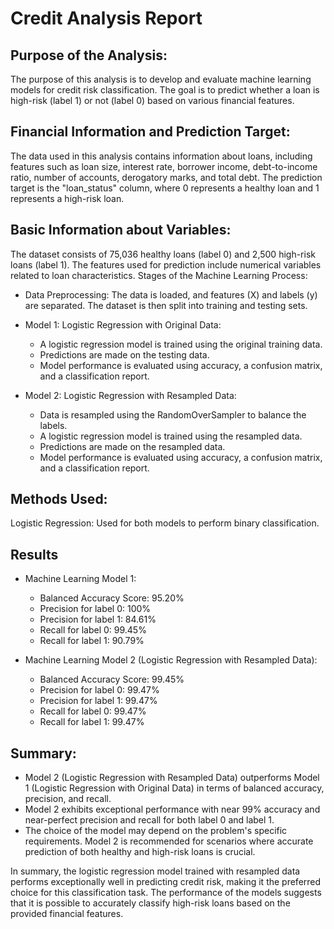 # Credit Analysis Report

## Purpose of the Analysis:

The purpose of this analysis is to develop and evaluate machine learning models for credit risk classification. The goal is to predict whether a loan is high-risk (label 1) or not (label 0) based on various financial features.

## Financial Information and Prediction Target:

The data used in this analysis contains information about loans, including features such as loan size, interest rate, borrower income, debt-to-income ratio, number of accounts, derogatory marks, and total debt. The prediction target is the "loan_status" column, where 0 represents a healthy loan and 1 represents a high-risk loan.

## Basic Information about Variables:

The dataset consists of 75,036 healthy loans (label 0) and 2,500 high-risk loans (label 1).
The features used for prediction include numerical variables related to loan characteristics.
Stages of the Machine Learning Process:

* Data Preprocessing: The data is loaded, and features (X) and labels (y) are separated. The dataset is then split into training and testing sets.

* Model 1: Logistic Regression with Original Data:

    * A logistic regression model is trained using the original training data.
    * Predictions are made on the testing data.
    * Model performance is evaluated using accuracy, a confusion matrix, and a classification report.

* Model 2: Logistic Regression with Resampled Data:

    * Data is resampled using the RandomOverSampler to balance the labels.
    * A logistic regression model is trained using the resampled data.
    * Predictions are made on the resampled data.
    * Model performance is evaluated using accuracy, a confusion matrix, and a classification report.

## Methods Used:

Logistic Regression: Used for both models to perform binary classification.

## Results

* Machine Learning Model 1:

    * Balanced Accuracy Score: 95.20%
    * Precision for label 0: 100%
    * Precision for label 1: 84.61%
    * Recall for label 0: 99.45%
    * Recall for label 1: 90.79%

* Machine Learning Model 2 (Logistic Regression with Resampled Data):

    * Balanced Accuracy Score: 99.45%
    * Precision for label 0: 99.47%
    * Precision for label 1: 99.47%
    * Recall for label 0: 99.47%
    * Recall for label 1: 99.47%

## Summary:

* Model 2 (Logistic Regression with Resampled Data) outperforms Model 1 (Logistic Regression with Original Data) in terms of balanced accuracy, precision, and recall.
* Model 2 exhibits exceptional performance with near 99% accuracy and near-perfect precision and recall for both label 0 and label 1.
* The choice of the model may depend on the problem's specific requirements. Model 2 is recommended for scenarios where accurate prediction of both healthy and high-risk loans is crucial.

In summary, the logistic regression model trained with resampled data performs exceptionally well in predicting credit risk, making it the preferred choice for this classification task. The performance of the models suggests that it is possible to accurately classify high-risk loans based on the provided financial features.